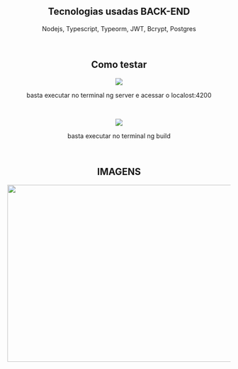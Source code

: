 <h2 align="center"> Tecnologias usadas <span>BACK-END</span> </h2>
<p align="center"> Nodejs, Typescript, Typeorm, JWT, Bcrypt, Postgres </p><br />

<h2 align="center"> Como testar </h2>
<p align="center">
<img src="https://img.shields.io/static/v1?label=Node&message=SERVE&color=gren&style=for-the-badge&logo=NODE"/>
</p>
<p align="center"> basta executar no terminal ng server e acessar o localost:4200 </p><br />

<p align="center">
<img src="https://img.shields.io/static/v1?label=Node&message=BUILD&color=gren&style=for-the-badge&logo=NODE"/>
</p>
<p align="center"> basta executar no terminal ng build </p><br />

<h2 align="center"><span>IMAGENS</span> </h2>
<p align="center"> 
<img width="600" height="400" src="https://i.ibb.co/Vxn5yG3/asdas.png"/>
</p><br />
